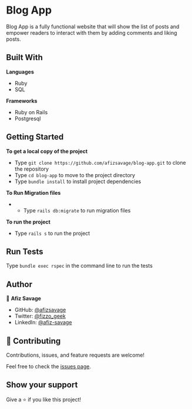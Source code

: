 # Blog App

Blog App is a fully functional website that will show the list of posts and empower readers to interact with them by adding comments and liking posts.

## Built With

**Languages**

- Ruby
- SQL

**Frameworks**

- Ruby on Rails
- Postgresql

## Getting Started

**To get a local copy of the project**

- Type `git clone https://github.com/afizsavage/blog-app.git` to clone the repository
- Type `cd blog-app` to move to the project directory
- Type `bundle install` to install project dependencies

**To Run Migration files**

- - Type `rails db:migrate` to run migration files

**To run the project**

- Type `rails s` to run the project

## Run Tests

Type `bundle exec rspec` in the command line to run the tests

## Author

👤 **Afiz Savage**

- GitHub: [@afizsavage](https://github.com/afizsavage)
- Twitter: [@fizzo_geek](https://twitter.com/fizzo_geek)
- LinkedIn: [@afiz-savage](https://www.linkedin.com/in/afiz-savage-3b91a21ba/)

## 🤝 Contributing

Contributions, issues, and feature requests are welcome!

Feel free to check the [issues page](../../issues/).

## Show your support

Give a ⭐️ if you like this project!
